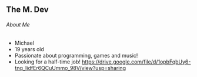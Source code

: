 ## The M. Dev

###### About Me

- Michael
- 19 years old
- Passionate about programming, games and music!
- Looking for a half-time job!
https://drive.google.com/file/d/1opbFqbUy6-tnq_IidfEr6QCuUmmo_98V/view?usp=sharing
